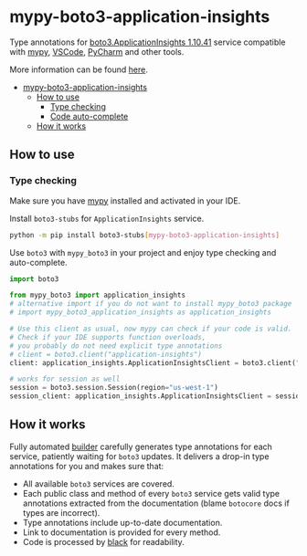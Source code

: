 # mypy-boto3-application-insights

Type annotations for
[boto3.ApplicationInsights 1.10.41](https://boto3.amazonaws.com/v1/documentation/api/1.10.41/reference/services/application-insights.html#ApplicationInsights) service
compatible with [mypy](https://github.com/python/mypy), [VSCode](https://code.visualstudio.com/),
[PyCharm](https://www.jetbrains.com/pycharm/) and other tools.

More information can be found [here](https://vemel.github.io/mypy_boto3/).

- [mypy-boto3-application-insights](#mypy-boto3-application-insights)
  - [How to use](#how-to-use)
    - [Type checking](#type-checking)
    - [Code auto-complete](#code-auto-complete)
  - [How it works](#how-it-works)

## How to use

### Type checking

Make sure you have [mypy](https://github.com/python/mypy) installed and activated in your IDE.

Install `boto3-stubs` for `ApplicationInsights` service.

```bash
python -m pip install boto3-stubs[mypy-boto3-application-insights]
```

Use `boto3` with `mypy_boto3` in your project and enjoy type checking and auto-complete.

```python
import boto3

from mypy_boto3 import application_insights
# alternative import if you do not want to install mypy_boto3 package
# import mypy_boto3_application_insights as application_insights

# Use this client as usual, now mypy can check if your code is valid.
# Check if your IDE supports function overloads,
# you probably do not need explicit type annotations
# client = boto3.client("application-insights")
client: application_insights.ApplicationInsightsClient = boto3.client("application-insights")

# works for session as well
session = boto3.session.Session(region="us-west-1")
session_client: application_insights.ApplicationInsightsClient = session.client("application-insights")

```

## How it works

Fully automated [builder](https://github.com/vemel/mypy_boto3) carefully generates
type annotations for each service, patiently waiting for `boto3` updates. It delivers
a drop-in type annotations for you and makes sure that:

- All available `boto3` services are covered.
- Each public class and method of every `boto3` service gets valid type annotations
  extracted from the documentation (blame `botocore` docs if types are incorrect).
- Type annotations include up-to-date documentation.
- Link to documentation is provided for every method.
- Code is processed by [black](https://github.com/psf/black) for readability.